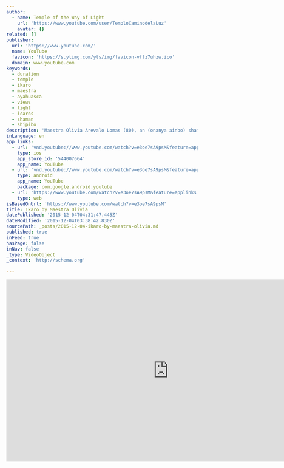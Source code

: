 ```yaml
---
author:
  - name: Temple of the Way of Light
    url: 'https://www.youtube.com/user/TemploCaminodelaLuz'
    avatar: {}
related: []
publisher:
  url: 'https://www.youtube.com/'
  name: YouTube
  favicon: 'https://s.ytimg.com/yts/img/favicon-vflz7uhzw.ico'
  domain: www.youtube.com
keywords:
  - duration
  - temple
  - ikaro
  - maestra
  - ayahuasca
  - views
  - light
  - icaros
  - shaman
  - shipibo
description: 'Maestra Olivia Arevalo Lomas (80), an (onanya ainbo) shaman woman of the Shipibo people from the Peruvian Amazon, sings a curing song (ikaro). She has been dieting the master plants since the age of 15. She was self taught for 2 years then her uncle taught her for a further 4 years and comes from a long lineage of healers.'
inLanguage: en
app_links:
  - url: 'vnd.youtube://www.youtube.com/watch?v=e3oe7sA9psM&feature=applinks'
    type: ios
    app_store_id: '544007664'
    app_name: YouTube
  - url: 'vnd.youtube://www.youtube.com/watch?v=e3oe7sA9psM&feature=applinks'
    type: android
    app_name: YouTube
    package: com.google.android.youtube
  - url: 'https://www.youtube.com/watch?v=e3oe7sA9psM&feature=applinks'
    type: web
isBasedOnUrl: 'https://www.youtube.com/watch?v=e3oe7sA9psM'
title: Ikaro by Maestra Olivia
datePublished: '2015-12-04T04:31:47.445Z'
dateModified: '2015-12-04T03:38:42.830Z'
sourcePath: _posts/2015-12-04-ikaro-by-maestra-olivia.md
published: true
inFeed: true
hasPage: false
inNav: false
_type: VideoObject
_context: 'http://schema.org'

---
```

<iframe src="https://cdn.embedly.com/widgets/media.html?src=https%3A%2F%2Fwww.youtube.com%2Fembed%2Fe3oe7sA9psM%3Ffeature%3Doembed&amp;url=https%3A%2F%2Fwww.youtube.com%2Fwatch%3Fv%3De3oe7sA9psM&amp;image=https%3A%2F%2Fi.ytimg.com%2Fvi%2Fe3oe7sA9psM%2Fhqdefault.jpg&amp;key=b7d04c9b404c499eba89ee7072e1c4f7&amp;type=text%2Fhtml&amp;schema=youtube" width="854" height="480" scrolling="no" frameborder="0" allowfullscreen="allowfullscreen" style=""></iframe>